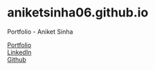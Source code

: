 # aniketsinha06.github.io
Portfolio - Aniket Sinha

<a href =  "aniketsinha06.github.io">Portfolio</a></br>
<a href =  "https://www.linkedin.com/in/aniket-sinha">LinkedIn</a></br>
<a href =  "github.com/aniketsinha06">Github</a></br>


